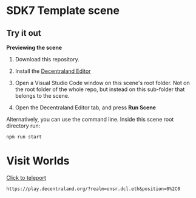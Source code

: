 # SDK7 Template scene

## Try it out

**Previewing the scene**

1. Download this repository.

2. Install the [Decentraland Editor](https://docs.decentraland.org/creator/development-guide/sdk7/editor/)

3. Open a Visual Studio Code window on this scene's root folder. Not on the root folder of the whole repo, but instead on this sub-folder that belongs to the scene.

4. Open the Decentraland Editor tab, and press **Run Scene**

Alternatively, you can use the command line. Inside this scene root directory run:

```
npm run start
```
# Visit Worlds

[Click to teleport](https://play.decentraland.org/?realm=onsr.dcl.eth)
```
https://play.decentraland.org/?realm=onsr.dcl.eth&position=0%2C0
```

